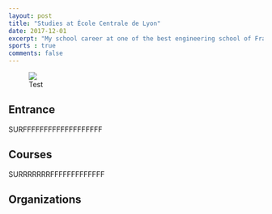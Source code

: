 ```yaml
---
layout: post
title: "Studies at École Centrale de Lyon"
date: 2017-12-01
excerpt: "My school career at one of the best engineering school of France"
sports : true
comments: false
---
```


<figure>
	<img src="http://farm9.staticflickr.com/8426/7758832526_cc8f681e48_c.jpg">
	<figcaption>Test</figcaption>
</figure>

## Entrance

SURFFFFFFFFFFFFFFFFFFF

## Courses

SURRRRRRRFFFFFFFFFFFFF

## Organizations

